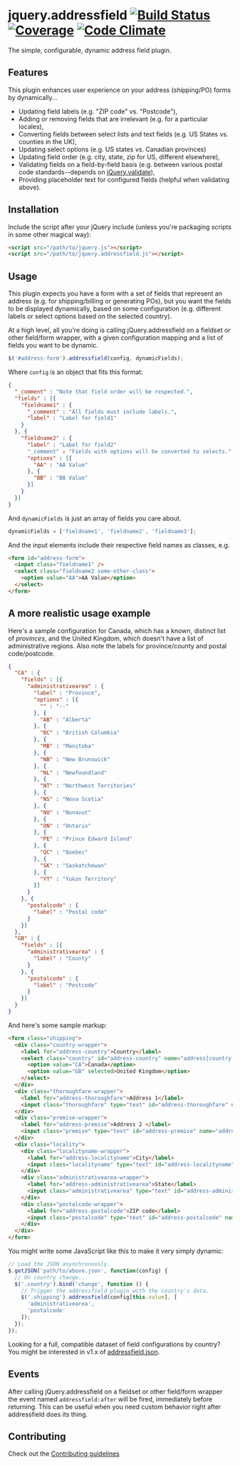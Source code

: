 # jquery.addressfield [![Build Status](https://travis-ci.org/tableau-mkt/jquery.addressfield.svg?branch=master)](https://travis-ci.org/tableau-mkt/jquery.addressfield) [![Coverage](https://codeclimate.com/github/tableau-mkt/jquery.addressfield/coverage.png)](https://codeclimate.com/github/tableau-mkt/jquery.addressfield) [![Code Climate](https://codeclimate.com/github/tableau-mkt/jquery.addressfield.png)](https://codeclimate.com/github/tableau-mkt/jquery.addressfield)

The simple, configurable, dynamic address field plugin.

## Features
This plugin enhances user experience on your address (shipping/PO) forms by
dynamically...
- Updating field labels (e.g. "ZIP code" vs. "Postcode"),
- Adding or removing fields that are irrelevant (e.g. for a particular locales),
- Converting fields between select lists and text fields (e.g. US States vs.
  counties in the UK),
- Updating select options (e.g. US states vs. Canadian provinces)
- Updating field order (e.g. city, state, zip for US, different elsewhere),
- Validating fields on a field-by-field basis (e.g. between various
  postal code standards--depends on [jQuery.validate](http://jqueryvalidation.org/)),
- Providing placeholder text for configured fields (helpful when validating
  above).

## Installation
Include the script after your jQuery include (unless you're packaging scripts
in some other magical way):

```html
<script src="/path/to/jquery.js"></script>
<script src="/path/to/jquery.addressfield.js"></script>
```

## Usage
This plugin expects you have a form with a set of fields that represent an
address (e.g. for shipping/billing or generating POs), but you want the fields
to be displayed dynamically, based on some configuration (e.g. different labels
or select options based on the selected country).

At a high level, all you're doing is calling jQuery.addressfield on a fieldset
or other field/form wrapper, with a given configuration mapping and a list of
fields you want to be dynamic.

```javascript
$('#address-form').addressfield(config, dynamicFields);
```

Where `config` is an object that fits this format:

```json
{
  "_comment" : "Note that field order will be respected.",
  "fields" : [{
    "fieldname1" : {
      "_comment" : "All fields must include labels.",
      "label" : "Label for field1"
    }
  }, {
    "fieldname2" : {
      "label" : "Label for field2"
      "_comment" : "Fields with options will be converted to selects.",
      "options" : [{
        "AA" : "AA Value"
      }, {
        "BB" : "BB Value"
      }]
    }
  }]
}
```

And `dynamicFields` is just an array of fields you care about.

```javascript
dynamicFields = ['fieldname1', 'fieldname2', 'fieldname3'];
```

And the input elements include their respective field names as classes, e.g.

```html
<form id="address-form">
  <input class="fieldname1" />
  <select class="fieldname2 some-other-class">
    <option value="AA">AA Value</option>
  </select>
</form>
```


## A more realistic usage example
Here's a sample configuration for Canada, which has a known, distinct list of
_provinces_, and the United Kingdom, which doesn't have a list of administrative
regions. Also note the labels for province/county and postal code/postcode.

```json
{
  "CA" : {
    "fields" : [{
      "administrativearea" : {
        "label" : "Province",
        "options" : [{
          "" : "--"
        }, {
          "AB" : "Alberta"
        }, {
          "BC" : "British Columbia"
        }, {
          "MB" : "Manitoba"
        }, {
          "NB" : "New Brunswick"
        }, {
          "NL" : "Newfoundland"
        }, {
          "NT" : "Northwest Territories"
        }, {
          "NS" : "Nova Scotia"
        }, {
          "NU" : "Nunavut"
        }, {
          "ON" : "Ontario"
        }, {
          "PE" : "Prince Edward Island"
        }, {
          "QC" : "Quebec"
        }, {
          "SK" : "Saskatchewan"
        }, {
          "YT" : "Yukon Territory"
        }]
      }
    }, {
      "postalcode" : {
        "label" : "Postal code"
      }
    }]
  },
  "GB" : {
    "fields" : [{
      "administrativearea" : {
        "label" : "County"
      }
    }, {
      "postalcode" : {
        "label" : "Postcode"
      }
    }]
  }
}
```

And here's some sample markup:

```html
<form class="shipping">
  <div class="country-wrapper">
    <label for="address-country">Country</label>
    <select class="country" id="address-country" name="address[country]">
      <option value="CA">Canada</option>
      <option value="GB" selected>United Kingdom</option>
    </select>
  </div>
  <div class="thoroughfare-wrapper">
    <label for="address-thoroughfare">Address 1</label>
    <input class="thoroughfare" type="text" id="address-thoroughfare" name="address[thoroughfare]" value="">
  </div>
  <div class="premise-wrapper">
    <label for="address-premise">Address 2 </label>
    <input class="premise" type="text" id="address-premise" name="address[premise]" value="">
  </div>
  <div class="locality">
    <div class="localityname-wrapper">
      <label for="address-localityname">City</label>
      <input class="localityname" type="text" id="address-localityname" name="address[localityname]" value="">
    </div>
    <div class="administrativearea-wrapper">
      <label for="address-administrativearea">State</label>
      <input class="administrativearea" type="text" id="address-administrativearea" name="address[administrativearea]" value="">
    </div>
    <div class="postalcode-wrapper">
      <label for="address-postalcode">ZIP code</label>
      <input class="postalcode" type="text" id="address-postalcode" name="address[postalcode]" value="">
    </div>
  </div>
</form>
```

You might write some JavaScript like this to make it very simply dynamic:
```javascript
// Load the JSON asynchronously.
$.getJSON('path/to/above.json', function(config) {
  // On country change...
  $('.country').bind('change', function () {
    // Trigger the addressfield plugin with the country's data.
    $('.shipping').addressfield(config[this.value], [
      'administrativearea',
      'postalcode'
    ]);
  });
});
```

Looking for a full, compatible dataset of field configurations by country? You
might be interested in v1.x of [addressfield.json](https://github.com/tableau-mkt/addressfield.json).

## Events
After calling jQuery.addressfield on a fieldset or other field/form wrapper the event named `addressfield:after` will be fired, immediately before returning. This can be useful when you need custom behavior right after addressfield does its thing.

## Contributing
Check out the [Contributing guidelines](CONTRIBUTING.md)

